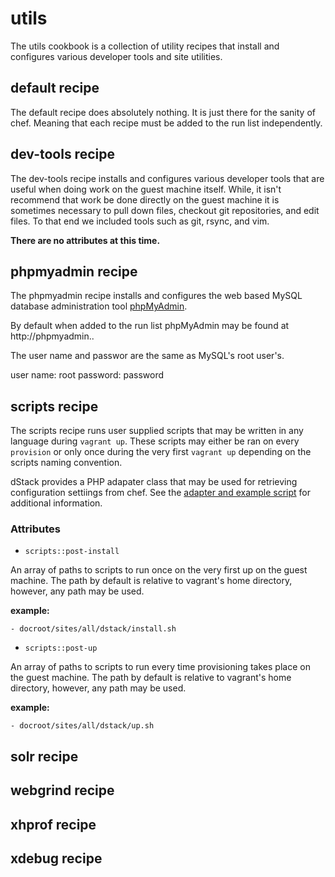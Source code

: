 utils
=====

The utils cookbook is a collection of utility recipes that install and configures
various developer tools and site utilities.

default recipe
--------------

The default recipe does absolutely nothing. It is just there for the sanity of
chef. Meaning that each recipe must be added to the run list independently.

dev-tools recipe
----------------

The dev-tools recipe installs and configures various developer tools that are
useful when doing work on the guest machine itself. While, it isn't recommend
that work be done directly on the guest machine it is sometimes necessary to
pull down files, checkout git repositories, and edit files. To that end we
included tools such as git, rsync, and vim.

**There are no attributes at this time.**

phpmyadmin recipe
-----------------

The phpmyadmin recipe installs and configures the web based MySQL database
administration tool [phpMyAdmin](http://www.phpmyadmin.net/home_page/index.php).

By default when added to the run list phpMyAdmin may be found at
http://phpmyadmin.<full-domain>.

The user name and passwor are the same as MySQL's root user's.

user name: root
password: password

scripts recipe
--------------

The scripts recipe runs user supplied scripts that may be written in any language
during `vagrant up`. These scripts may either be ran on every `provision` or only
once during the very first `vagrant up` depending on the scripts naming
convention.

dStack provides a PHP adapater class that may be used for retrieving
configuration settiings from chef. See the [adapter and example script](../../../dstack/scripts)
for additional information.

### Attributes

   * `scripts::post-install`

   An array of paths to scripts to run once on the very first up on the guest
   machine. The path by default is relative to vagrant's home directory, however,
   any path may be used.

   **example:**
   ```
   - docroot/sites/all/dstack/install.sh
   ```

   * `scripts::post-up`

   An array of paths to scripts to run every time provisioning takes place on
   the guest machine. The path by default is relative to vagrant's home directory, however,
   any path may be used.

   **example:**
   ```
   - docroot/sites/all/dstack/up.sh
   ```

solr recipe
-----------

webgrind recipe
---------------

xhprof recipe
-------------

xdebug recipe
-------------
